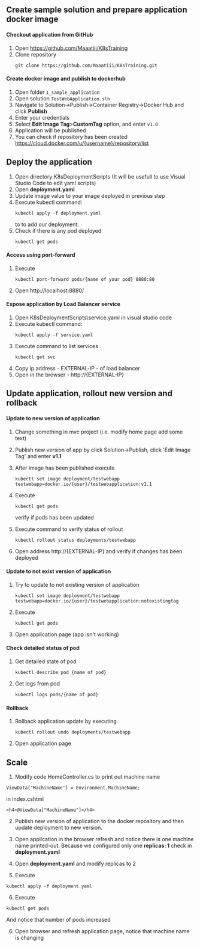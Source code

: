 ## Create sample solution and prepare application docker image

#### Checkout application from GitHub
1. Open https://github.com/Maaatiii/K8sTraining
2. Clone repository
	```
	git clone https://github.com/Maaatiii/K8sTraining.git
	```
	
#### Create docker image and publish to dockerhub
1. Open folder ``1_sample_application``
2. Open solution ``TestWebApplication.sln``
3. Navigate to Solution->Publish->Container Registry->Docker Hub and click **Publish**
4. Enter your credentials
5. Select **Edit Image Tag**>**CustomTag** option, and enter ``v1.0``
6. Application will be published
7. You can check if repository has been created https://cloud.docker.com/u/{username}/repository/list

## Deploy the application
1. Open directory K8sDeploymentScripts (It will be usefull to use Visual Studio Code to edit yaml scripts)
2. Open **deployment.yaml**
3. Update image value to your image deployed in previous step
4. Execute kubectl command:
	```
	kubectl apply -f deployment.yaml
	```
	to to add our deployment.
6. Check if there is any pod deployed
	```
	kubectl get pods
	```
#### Access using port-forward
1. Execute 
	```
	kubectl port-forward pods/{name of your pod} 8880:80
	```
2. Open http://localhost:8880/

#### Expose application by Load Balancer service
1. Open K8sDeploymentScripts\service.yaml in visual studio code
2. Execute kubectl command:
	```
	kubectl apply -f service.yaml
	```
3. Execute command to list services
	```
	kubectl get svc
	```
4. Copy ip address - EXTERNAL-IP - of load balancer
5. Open in the browser - http://{EXTERNAL-IP}

## Update application, rollout new version and rollback
#### Update to new version of application
1. Change something in mvc project (i.e. modify home page add some text)
2. Publish new version of app by click Solution->Publish, click 'Edit Image Tag' and enter **v1.1**
3. After image has been published execute
	```
	kubectl set image deployment/testwebapp testwebapp=docker.io/{user}/testwebapplication:v1.1
	```
4. Execute 
	```
	kubectl get pods
	```
	verify if pods has been updated 

5. Execute command to verify status of rollout
	```
	kubectl rollout status deployments/testwebapp
	```
6. Open address http://{EXTERNAL-IP} and verify if changes has been deployed

#### Update to not exist version of application
1. Try to update to not existing version of application
	```
	kubectl set image deployment/testwebapp testwebapp=docker.io/{user}/testwebapplication:notexistingtag
	```
2. Execute 
	```
	kubectl get pods
	```
3. Open application page (app isn't working) 

#### Check detailed status of pod
1. Get detailed state of pod
	```
	kubectl describe pod {name of pod}
	```

2. Get logs from pod
	```
	kubectl logs pods/{name of pod}
	```

#### Rollback 
1. Rollback application update by executing
	```
	kubectl rollout undo deployments/testwebapp
	```
2. Open application page


## Scale 

1. Modify code HomeController.cs to print out machine name 
```
ViewData["MachineName"] = Environment.MachineName;
```

in Index.cshtml
```
<h4>@ViewData["MachineName"]</h4>
```
2. Publish new version of application to the docker repository and then update deployment to new version.

3. Open application in the browser refresh and notice there is one machine name printed-out.
Because we configured only one  **replicas: 1** check in **deployment.yaml**

4. Open **deployment.yaml** and modify replicas to 2
5. Execute
```
kubectl apply -f deployment.yaml
```
6. Execute 
``` 
kubectl get pods
```
And notice that number of pods increased 

6. Open browser and refresh application page, notice that machine name is changing
